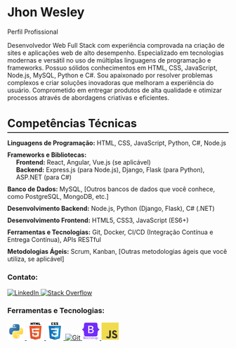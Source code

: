 <h1 align="left">Jhon Wesley</h1>



<p align="justify">
Perfil Profissional

Desenvolvedor Web Full Stack com experiência comprovada na criação de sites e aplicações web de alto desempenho. Especializado em tecnologias modernas e versátil no uso de múltiplas linguagens de programação e frameworks. Possuo sólidos conhecimentos em HTML, CSS, JavaScript, Node.js, MySQL, Python e C#. Sou apaixonado por resolver problemas complexos e criar soluções inovadoras que melhoram a experiência do usuário. Comprometido em entregar produtos de alta qualidade e otimizar processos através de abordagens criativas e eficientes.
</p>

<section id="competencias" style="margin-bottom: 20px;">
        <h2 style="border-bottom: 2px solid #333; padding-bottom: 5px; margin-bottom: 10px; font-size: 1.8em;">Competências Técnicas</h2>
        <ul style="list-style-type: none; padding-left: 0;">
            <li style="margin-bottom: 10px;"><strong>Linguagens de Programação:</strong> HTML, CSS, JavaScript, Python, C#, Node.js</li>
            <li style="margin-bottom: 10px;"><strong>Frameworks e Bibliotecas:</strong>
                <ul style="list-style-type: none; padding-left: 20px;">
                    <li><strong>Frontend:</strong> React, Angular, Vue.js (se aplicável)</li>
                    <li><strong>Backend:</strong> Express.js (para Node.js), Django, Flask (para Python), ASP.NET (para C#)</li>
                </ul>
            </li>
            <li style="margin-bottom: 10px;"><strong>Banco de Dados:</strong> MySQL, [Outros bancos de dados que você conhece, como PostgreSQL, MongoDB, etc.]</li>
            <li style="margin-bottom: 10px;"><strong>Desenvolvimento Backend:</strong> Node.js, Python (Django, Flask), C# (.NET)</li>
            <li style="margin-bottom: 10px;"><strong>Desenvolvimento Frontend:</strong> HTML5, CSS3, JavaScript (ES6+)</li>
            <li style="margin-bottom: 10px;"><strong>Ferramentas e Tecnologias:</strong> Git, Docker, CI/CD (Integração Contínua e Entrega Contínua), APIs RESTful</li>
            <li style="margin-bottom: 10px;"><strong>Metodologias Ágeis:</strong> Scrum, Kanban, [Outras metodologias ágeis que você utiliza, se aplicável]</li>
        </ul>
    </section>

    
### Contato:
<p align="left">
  <a href="https://linkedin.com/in/igorclerigo" target="_blank">
    <img src="https://raw.githubusercontent.com/rahuldkjain/github-profile-readme-generator/master/src/images/icons/Social/linked-in-alt.svg" alt="LinkedIn" height="30" width="40" />
  </a>
  <a href="https://stackoverflow.com/users/igorclerigo" target="_blank">
    <img src="https://raw.githubusercontent.com/rahuldkjain/github-profile-readme-generator/master/src/images/icons/Social/stack-overflow.svg" alt="Stack Overflow" height="30" width="40" />
  </a>
</p>

### Ferramentas e Tecnologias:
<p align="left">
  <a href="https://www.python.org" target="_blank">
    <img src="https://raw.githubusercontent.com/devicons/devicon/master/icons/python/python-original.svg" alt="Python" width="40" height="40"/>
  </a>
  <a href="https://developer.mozilla.org/en-US/docs/Web/HTML" target="_blank">
    <img src="https://raw.githubusercontent.com/devicons/devicon/master/icons/html5/html5-original-wordmark.svg" alt="HTML5" width="40" height="40"/>
  </a>
  <a href="https://developer.mozilla.org/en-US/docs/Web/CSS" target="_blank">
    <img src="https://raw.githubusercontent.com/devicons/devicon/master/icons/css3/css3-original-wordmark.svg" alt="CSS3" width="40" height="40"/>
  </a>
  <a href="https://git-scm.com/" target="_blank">
    <img src="https://www.vectorlogo.zone/logos/git-scm/git-scm-icon.svg" alt="Git" width="40" height="40"/>
  </a>
  <a href="https://getbootstrap.com" target="_blank">
    <img src="https://raw.githubusercontent.com/devicons/devicon/master/icons/bootstrap/bootstrap-plain-wordmark.svg" alt="Bootstrap" width="40" height="40"/>
  </a>
  <a href="https://developer.mozilla.org/en-US/docs/Web/JavaScript" target="_blank">
    <img src="https://raw.githubusercontent.com/devicons/devicon/master/icons/javascript/javascript-original.svg" alt="JavaScript" width="40" height="40"/>
  </a>
</p>

